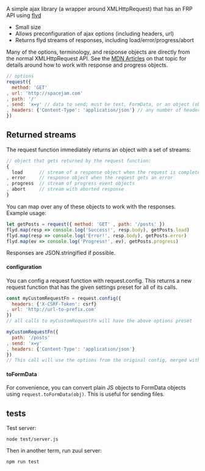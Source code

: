 A simple ajax library (a wrapper around XMLHttpRequest) that has an FRP API using [flyd](https://github.com/paldepind/flyd)

- Small size
- Allows preconfiguration of ajax options (including headers, url)
- Returns flyd streams of responses, including load/error/progress/abort

Many of the options, terminology, and response objects are directly from the normal XMLHttpRequest API. See the [MDN Articles](https://developer.mozilla.org/en-US/docs/Web/API/XMLHttpRequest/Using_XMLHttpRequest#Handling_responses) on that topic for details around how to work with response and progress objects.

```js
// options
request({
  method: 'GET'
, url: 'http://spacejam.com'
, path: '/'
, send: 'x=y' // data to send; must be text, FormData, or an object (objects get JSON.stringify-ed)
, headers: {'Content-Type': 'application/json'} // any number of header key/vals
})
```

## Returned streams

The request function immediately returns an object with a set of streams:

```js
// object that gets returned by the request function:
{
  load      // stream of a response object when the request is completed without errors
, error     // response object when the request gets an error
, progress  // stream of progress event objects
, abort     // stream with aborted response
}
```

You can map over any of these objects to work with the responses. Example usage:

```js
let getPosts = request({ method: 'GET' , path: '/posts' })
flyd.map(resp => console.log('Success!', resp.body), getPosts.load)
flyd.map(resp => console.log('Error!', resp.body), getPosts.error)
flyd.map(ev => console.log('Progress!', ev), getPosts.progress)
```

Responses are JSON.stringified if possible.

#### configuration

You can config a request function with request.config. This returns a new request function that has the given settings preset for all of its calls.

```js
const myCustomRequestFn = request.config({
  headers: {'X-CSRF-Token': csrf}
, url: 'http://url-to-prefix.com'
})
// all calls to myCustomRequestFn will have the above options preset

myCustomRequestFn({
  path: '/posts'
, send: 'x=y'
, headers: {'Content-Type': 'application/json'}
})
// This call will use the options from the original config, merged with the options we just provided (headers get merged with config headers as well)
```

#### toFormData

For convenience, you can convert plain JS objects to FormData objects using `request.toFormData(obj)`. This is useful for sending files.

## tests

Test server:

`node test/server.js`

Then in another term, run zuul server:

`npm run test`

